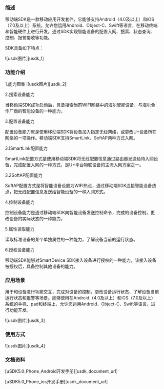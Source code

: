 
###  简述

移动端SDK是一款移动应用开发套件，它能够支持Android（4.0及以上）和iOS（7.0及以上）系统。允许您运用Android、Object-C、Swift等语言，在移动终端和智能硬件上进行开发，通过SDK实现智能设备的配置入网、搜索、状态查询、控制、报警接收等功能。

SDK具备如下特点：

![usdk图片][usdk_1]

### 功能介绍

1.能力图集
![usdk图片][usdk_2]

2.搜索设备能力

当移动端SDK成功启动后，具备搜索当前WIFI网络中的海尔智能设备、与海尔合作厂商的智能设备的一种能力。

3.配置设备能力


配置设备能力就是使用移动端SDK将设备加入指定无线网络，或更改U+设备所在网络的一项操作。移动端SDK支持SmartLink、SoftAP两种方式入网。

3.1SmartLink配置能力

SmartLink配置方式是使用移动端SDK将无线配置信息通过路由器发送给待入网设备，完成配置入网的一种方式，是U+平台物联设备的主流入网方案之一。

3.2SoftAP配置能力

SoftAP配置方式是将智能设备设置为WIFI热点，通过移动端SDK连接智能设备热点，把无线配置信息发送给智能设备的一种入网方式。

4.控制设备能力


控制设备能力是通过移动端SDK向智能设备发送控制命令，完成的设备控制，更改设备的实际状态的一种能力。

5.属性读取能力

读取标准设备的某个单独属性的一种能力，了解设备当前的运行状态。

6.授权设备能力

移动端SDK能够对SmartDevice SDK接入设备进行授权的一种能力，该接入设备被授权后，具备控制其他设备的能力。
### 应用场景

用于和设备进行功能交互，完成对设备的控制，更改设备运行状态、了解设备当前运行状态和报警等场景。能够使用在Android（4.0及以上）和iOS（7.0及以上）系统的手机、pad和终端上，允许您运用Android、Object-C、Swift等语言，进行功能开发。

![usdk图片][usdk_3]

### 使用方式

![usdk图片][usdk_4]

### 文档资料

[uSDK5.0_Phone_Android开发手册][usdk_document_url] 

[uSDK5.0_Phone_ios开发手册][usdk_document_url] 





[^-^]:常用图片注释
[usdk_1]:_media/_usdk/usdk_1.png
[usdk_2]:_media/_usdk/usdk_2.png
[usdk_3]:_media/_usdk/usdk_3.png
[usdk_4]:_media/_usdk/usdk_4.png

[^-^]:文本连接注释
[usdk_document_url]:_document/_usdk/uSDK5.0_Phone_Android开发手册_20180717173928794.pdf
[usdk_document_url]:_document/_usdk/uSDK5.0_Phone_iOS开发手册_20180717172937633.pdf